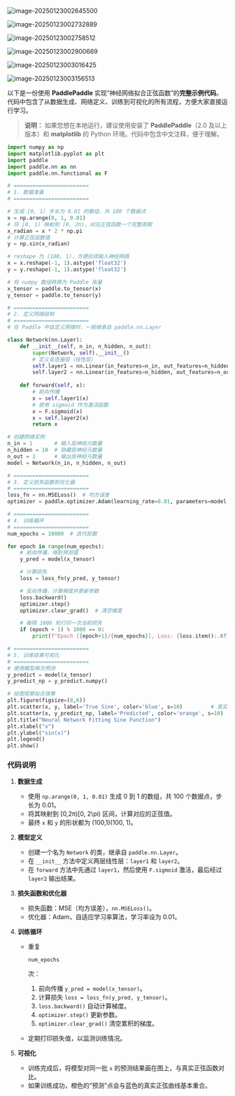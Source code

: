 ![image-20250123002645500](./assets/image-20250123002645500.png)

![image-20250123002732889](./assets/image-20250123002732889.png)

![image-20250123002758512](./assets/image-20250123002758512.png)

![image-20250123002900669](./assets/image-20250123002900669.png)

![image-20250123003016425](./assets/image-20250123003016425.png)

![image-20250123003156513](./assets/image-20250123003156513.png)

以下是一份使用 **PaddlePaddle** 实现“神经网络拟合正弦函数”的**完整示例代码**。代码中包含了从数据生成、网络定义、训练到可视化的所有流程，方便大家直接运行学习。

> **说明：** 如果您想在本地运行，建议使用安装了 **PaddlePaddle**（2.0 及以上版本）和 **matplotlib** 的 Python 环境。代码中包含中文注释，便于理解。

```python
import numpy as np
import matplotlib.pyplot as plt
import paddle
import paddle.nn as nn
import paddle.nn.functional as F

# ========================
# 1. 数据准备
# ========================

# 生成 [0, 1) 步长为 0.01 的数组，共 100 个数据点
x = np.arange(0, 1, 0.01)
# 将 [0, 1) 映射到 [0, 2π)，对应正弦函数一个完整周期
x_radian = x * 2 * np.pi
# 计算正弦函数值
y = np.sin(x_radian)

# reshape 为 (100, 1)，方便后续输入神经网络
x = x.reshape(-1, 1).astype('float32')
y = y.reshape(-1, 1).astype('float32')

# 将 numpy 数组转换为 Paddle 张量
x_tensor = paddle.to_tensor(x)
y_tensor = paddle.to_tensor(y)

# ========================
# 2. 定义网络结构
# ========================
# 在 Paddle 中自定义网络时，一般继承自 paddle.nn.Layer

class Network(nn.Layer):
    def __init__(self, n_in, n_hidden, n_out):
        super(Network, self).__init__()
        # 定义全连接层（线性层）
        self.layer1 = nn.Linear(in_features=n_in, out_features=n_hidden)
        self.layer2 = nn.Linear(in_features=n_hidden, out_features=n_out)
        
    def forward(self, x):
        # 前向传播
        x = self.layer1(x)
        # 使用 sigmoid 作为激活函数
        x = F.sigmoid(x)
        x = self.layer2(x)
        return x

# 创建网络实例
n_in = 1       # 输入层神经元数量
n_hidden = 10  # 隐藏层神经元数量
n_out = 1      # 输出层神经元数量
model = Network(n_in, n_hidden, n_out)

# ========================
# 3. 定义损失函数和优化器
# ========================
loss_fn = nn.MSELoss()  # 均方误差
optimizer = paddle.optimizer.Adam(learning_rate=0.01, parameters=model.parameters())

# ========================
# 4. 训练循环
# ========================
num_epochs = 10000  # 迭代轮数

for epoch in range(num_epochs):
    # 前向传播，得到预测值
    y_pred = model(x_tensor)

    # 计算损失
    loss = loss_fn(y_pred, y_tensor)

    # 反向传播，计算梯度并更新参数
    loss.backward()
    optimizer.step()
    optimizer.clear_grad()  # 清空梯度

    # 每隔 1000 轮打印一次当前损失
    if (epoch + 1) % 1000 == 0:
        print(f"Epoch [{epoch+1}/{num_epochs}], Loss: {loss.item():.6f}")

# ========================
# 5. 训练结果可视化
# ========================
# 使用模型再次预测
y_predict = model(x_tensor)
y_predict_np = y_predict.numpy()

# 绘图观察拟合效果
plt.figure(figsize=(8,6))
plt.scatter(x, y, label='True Sine', color='blue', s=10)         # 真实正弦值（蓝色）
plt.scatter(x, y_predict_np, label='Predicted', color='orange', s=10)  # 预测值（橙色）
plt.title("Neural Network Fitting Sine Function")
plt.xlabel("x")
plt.ylabel("sin(x)")
plt.legend()
plt.show()
```

### 代码说明

1. **数据生成**

   - 使用 `np.arange(0, 1, 0.01)` 生成 0 到 1 的数组，共 100 个数据点，步长为 0.01。
   - 将其映射到 [0,2π)[0, 2\pi) 区间，计算对应的正弦值。
   - 最终 `x` 和 `y` 的形状都为 (100,1)(100, 1)。

2. **模型定义**

   - 创建一个名为 `Network` 的类，继承自 `paddle.nn.Layer`。
   - 在 `__init__` 方法中定义两层线性层：`layer1` 和 `layer2`。
   - 在 `forward` 方法中先通过 `layer1`，然后使用 `F.sigmoid` 激活，最后经过 `layer2` 输出结果。

3. **损失函数和优化器**

   - 损失函数：MSE（均方误差），`nn.MSELoss()`。
   - 优化器：Adam，自适应学习率算法，学习率设为 0.01。

4. **训练循环**

   - 重复 

     ```
     num_epochs
     ```

      次：

     1. 前向传播 `y_pred = model(x_tensor)`。
     2. 计算损失 `loss = loss_fn(y_pred, y_tensor)`。
     3. `loss.backward()` 自动计算梯度。
     4. `optimizer.step()` 更新参数。
     5. `optimizer.clear_grad()` 清空累积的梯度。

   - 定期打印损失值，以监测训练情况。

5. **可视化**

   - 训练完成后，将模型对同一批 `x` 的预测结果画在图上，与真实正弦函数对比。
   - 如果训练成功，橙色的“预测”点会与蓝色的真实正弦曲线基本重合。

